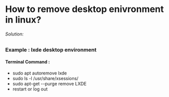 # How to remove desktop enivronment in linux?

<h6>Solution:</h6>

### Example : lxde desktop environment ###

<h4>Terminal Command :</h4>

+ sudo apt autoremove lxde
+ sudo ls -l  /usr/share/xsessions/
+ sudo apt-get --purge remove LXDE
+ restart or log out




